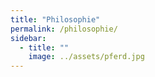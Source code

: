 ```yaml
---
title: "Philosophie"
permalink: /philosophie/
sidebar:
  - title: ""
    image: ../assets/pferd.jpg
---
```

